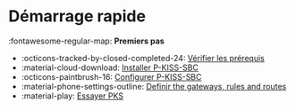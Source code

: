 <!---
# P-KISS-SBC documentation © 2007-2024 by Mathias WOLFF 
# is licensed under Attribution-NonCommercial-ShareAlike 4.0 International (see https://creativecommons.org/licenses/by-nc-sa/4.0/)
# SPDX-License-Identifier: CC-BY-NC-SA-4.0
--->

# Démarrage rapide

:fontawesome-regular-map: __Premiers pas__

- :octicons-tracked-by-closed-completed-24: [Vérifier les prérequis](user-guide/requirements.md)
- :material-cloud-download: [Installer P-KISS-SBC](user-guide/installation.md)
- :octicons-paintbrush-16: [Configurer P-KISS-SBC](user-guide/installation.md)
- :material-phone-settings-outline: [Definir the gateways, rules and routes]()
- :material-play: [Essayer PKS]()
